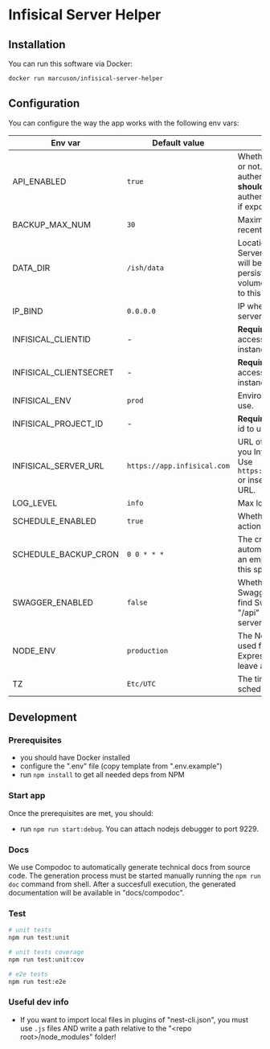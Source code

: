 # Infisical Server Helper

## Installation

You can run this software via Docker:

```bash
docker run marcuson/infisical-server-helper
```

## Configuration

You can configure the way the app works with the following env vars:

| Env var                | Default value               | Notes                                                                                                                                                                |
| ---------------------- | --------------------------- | -------------------------------------------------------------------------------------------------------------------------------------------------------------------- |
| API_ENABLED            | `true`                      | Whether the API is enabled or not. **Note**: the API is not authenticated and you **should** provide an external authentication mechanism if exposing this publicly! |
| BACKUP_MAX_NUM         | `30`                        | Maximum number of most recent backups to keep.                                                                                                                       |
| DATA_DIR               | `/ish/data`                 | Location where Infisical Server Helper related data will be stored. It should be persistent (mount a volume or local directory to this path).                        |
| IP_BIND                | `0.0.0.0`                   | IP where to bind the web server for API.                                                                                                                             |
| INFISICAL_CLIENTID     | -                           | **Required**. Client id to access your Infisical instance.                                                                                                           |
| INFISICAL_CLIENTSECRET | -                           | **Required**. Client secret to access your Infisical instance.                                                                                                       |
| INFISICAL_ENV          | `prod`                      | Environment of Infisical to use.                                                                                                                                     |
| INFISICAL_PROJECT_ID   | -                           | **Required** Infisical project id to use.                                                                                                                            |
| INFISICAL_SERVER_URL   | `https://app.infisical.com` | URL of the server where you Infisical instance is. Use `https://app.infisical.com` or insert your self-hosted URL.                                                   |
| LOG_LEVEL              | `info`                      | Max log level to be shown.                                                                                                                                           |
| SCHEDULE_ENABLED       | `true`                      | Whether the scheduled actions are enabled or not.                                                                                                                    |
| SCHEDULE_BACKUP_CRON   | `0 0 * * *`                 | The cron expression for automated backups. Pass an empty string to disable this specific task.                                                                       |
| SWAGGER_ENABLED        | `false`                     | Whether to enable Swagger or not. You can find Swagger under the "/api" path of the web server.                                                                      |
| NODE_ENV               | `production`                | The Node environment used for libraries like Express. Suggested to leave as per default.                                                                             |
| TZ                     | `Etc/UTC`                   | The timezone used for schedules.                                                                                                                                     |

## Development

### Prerequisites

- you should have Docker installed
- configure the ".env" file (copy template from ".env.example")
- run `npm install` to get all needed deps from NPM

### Start app

Once the prerequisites are met, you should:

- run `npm run start:debug`. You can attach nodejs debugger to port 9229.

### Docs

We use Compodoc to automatically generate technical docs from source code. The generation
process must be started manually running the `npm run doc` command from shell. After a succesfull
execution, the generated documentation will be available in "docs/compodoc".

### Test

```bash
# unit tests
npm run test:unit

# unit tests coverage
npm run test:unit:cov

# e2e tests
npm run test:e2e
```

### Useful dev info

- If you want to import local files in plugins of "nest-cli.json", you must use `.js` files AND
  write a path relative to the "\<repo root\>/node_modules" folder!

